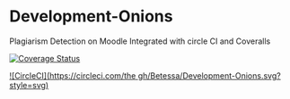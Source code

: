# Development-Onions

Plagiarism Detection on Moodle
Integrated with circle CI and Coveralls 

[![Coverage Status](https://coveralls.io/repos/github/Betessa/Development-Onions/badge.svg?branch=master)](https://coveralls.io/github/Betessa/Development-Onions?branch=master)

[![CircleCI](https://circleci.com/the gh/Betessa/Development-Onions.svg?style=svg)](https://circleci.com/gh/Betessa/Development-Onions)
